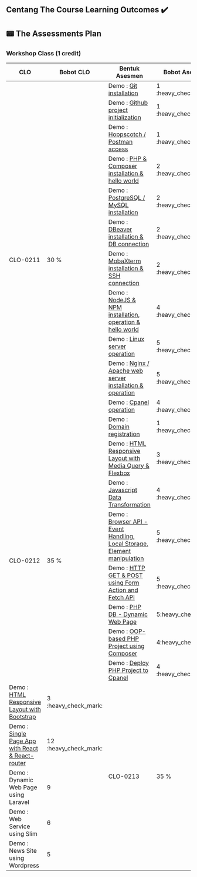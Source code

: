## Centang The Course Learning Outcomes :heavy_check_mark:
## 📟 The Assessments Plan
### Workshop Class (1 credit)

<table>
    <thead>
        <tr>
            <th>CLO</th>
            <th>Bobot CLO</th>
            <th>Bentuk Asesmen</th>
            <th>Bobot Asesmen</th>
        </tr>
    </thead>
    <tbody>
        <tr>
            <td rowspan=13>CLO-0211</td>
            <td rowspan=13>30 %</td>
        </tr>
        <tr>
            <td>Demo : <a href="https://github.com/Rhnnrsdq/IF215007-IF215008/tree/main/Praktikum/Installation%20GIT">Git installation</a></td><td>1 :heavy_check_mark:</td>
        </tr>
        <tr>
            <td>Demo : <a href="https://github.com/Rhnnrsdq/IF215007-IF215008/tree/main/Praktikum/Github%20Project%20Initialization">Github project initialization</td><td>1 :heavy_check_mark:</td>
        </tr>
        <tr>
            <td>Demo : <a href="https://github.com/Rhnnrsdq/IF215007-IF215008/tree/main/Praktikum/Postman%20Access">Hoppscotch / Postman access</td><td>1 :heavy_check_mark:</td>
        </tr>
        <tr>
            <td>Demo : <a href="https://github.com/Rhnnrsdq/IF215007-IF215008/tree/main/Praktikum/Installation%20Composer">PHP & Composer installation & hello world</td><td>2 :heavy_check_mark:</td>
        </tr>
        <tr>
            <td>Demo : <a href="https://github.com/Rhnnrsdq/IF215007-IF215008/tree/main/Praktikum/MySQL%20Installation">PostgreSQL / MySQL installation</td><td>2 :heavy_check_mark:</td>
        </tr>        
        <tr>
            <td>Demo : <a href="https://github.com/Rhnnrsdq/IF215007-IF215008/tree/main/Praktikum/DBeaver%20Installation">DBeaver installation & DB connection</td><td>2 :heavy_check_mark:</td>
        </tr>
        <tr>
            <td>Demo : <a href="https://github.com/Rhnnrsdq/IF215007-IF215008/tree/main/Praktikum/MobaXterm%20Installation">MobaXterm installation & SSH connection</td><td>2 :heavy_check_mark:</td>
        </tr>
        <tr>
            <td>Demo : <a href="https://github.com/Rhnnrsdq/IF215007-IF215008/tree/main/Praktikum/NodeJS%20Installation">NodeJS & NPM installation, operation & hello world</td><td>4 :heavy_check_mark:</td>
        </tr>
        <tr>
            <td>Demo : <a href="https://github.com/Rhnnrsdq/IF215007-IF215008/tree/main/Praktikum/Linux%20Server%20Operation">Linux server operation</td><td>5 :heavy_check_mark:</td>
        </tr>
        <tr>
            <td>Demo : <a href="https://github.com/Rhnnrsdq/IF215007-IF215008/tree/main/Praktikum/Apache%20Web%20Server%20Installation">Nginx / Apache web server installation & operation</td><td>5 :heavy_check_mark:</td>
        </tr>
        <tr> 
            <td>Demo : <a href="https://github.com/Rhnnrsdq/IF215007-IF215008/tree/main/Praktikum/Cpanel%20Operation">Cpanel operation</td><td>4 :heavy_check_mark:</td>
        </tr>
        <tr>
            <td>Demo : <a href="https://github.com/Rhnnrsdq/IF215007-IF215008/tree/main/Praktikum/Domain%20Registration">Domain registration</td><td>1 :heavy_check_mark:</td>
        </tr>
        <tr>
            <td rowspan=9>CLO-0212</td>
            <td rowspan=9>35 %</td>
        </tr>
        <tr>
            <td>Demo : <a href="https://github.com/Rhnnrsdq/IF215007-IF215008/tree/main/Praktikum/HTML%20Responsive%20%26%20Flexbox">HTML Responsive Layout with Media Query & Flexbox</td><td>3 :heavy_check_mark:</td>
        </tr>
        <tr>
            <td>Demo : <a href="https://github.com/Rhnnrsdq/IF215007-IF215008/tree/main/Praktikum/Javascript%20Data%20Transformation">Javascript Data Transformation</td><td>4 :heavy_check_mark:</td>
        </tr>
        <tr>
            <td>Demo : <a href="https://github.com/Rhnnrsdq/IF215007-IF215008/tree/main/Praktikum/Browser%20API">Browser API - Event Handling, Local Storage, Element manipulation</td><td>5 :heavy_check_mark:</td>
        </tr>
        <tr>
            <td>Demo : <a href="https://github.com/Rhnnrsdq/IF215007-IF215008/tree/main/Praktikum/HTTP%20GET%20%26%20POST">HTTP GET & POST using Form Action and Fetch API</td><td>5 :heavy_check_mark:</td>
        </tr>    
        <tr>
            <td>Demo : <a href="https://github.com/Rhnnrsdq/IF215007-IF215008/tree/main/Praktikum/PHP%20DB%20-%20Dynamic%20Web%20Page"> PHP DB - Dynamic Web Page</td><td>5:heavy_check_mark:</td>
        </tr>
        <tr>
            <td>Demo : <a href="https://github.com/Rhnnrsdq/IF215007-IF215008/tree/main/Praktikum/OOP%20-%20Base%20PHP">OOP-based PHP Project using Composer</td><td>4:heavy_check_mark:</td>
        </tr>    
        <tr>
            <td>Demo : <a href="https://github.com/Rhnnrsdq/IF215007-IF215008/tree/main/Praktikum/Deploy%20PHP%20to%20Cpanel">Deploy PHP Project to Cpanel</td><td>4 :heavy_check_mark:</td>
        </tr>
        <tr>
            <td rowspan=6>CLO-0213</td>
            <td rowspan=6>35 %</td>
        </tr>
        <tr>
            <td>Demo : <a href="https://github.com/Rhnnrsdq/IF215007-IF215008/tree/main/Praktikum/HTML%20Responsive%20Layout">HTML Responsive Layout with Bootstrap</td><td>3 :heavy_check_mark:</td>
        </tr>
        <tr>
            <td>Demo : <a href="https://github.com/Rhnnrsdq/IF215007-IF215008/tree/main/Praktikum/Single%20Page%20App%20with%20Reach%20%26%20React-router">Single Page App with React & React-router</td><td>12 :heavy_check_mark:</td>
        </tr>
        <tr>
            <td>Demo : Dynamic Web Page using Laravel</td><td>9</td>
        </tr>
        <tr>
            <td>Demo : Web Service using Slim</td><td>6</td>
        </tr>
        <tr>
            <td>Demo : News Site using Wordpress</td><td>5</td>
        </tr>
    </tbody>
</table>
